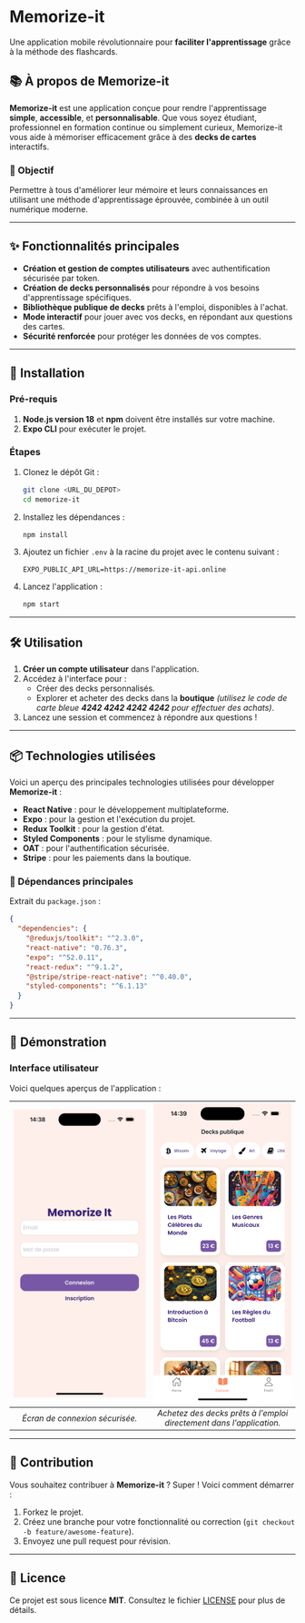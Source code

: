 
# Memorize-it

Une application mobile révolutionnaire pour **faciliter l'apprentissage** grâce à la méthode des flashcards.

## 📚 À propos de Memorize-it
**Memorize-it** est une application conçue pour rendre l'apprentissage **simple**, **accessible**, et **personnalisable**. Que vous soyez étudiant, professionnel en formation continue ou simplement curieux, Memorize-it vous aide à mémoriser efficacement grâce à des **decks de cartes** interactifs.

### 🎯 Objectif
Permettre à tous d'améliorer leur mémoire et leurs connaissances en utilisant une méthode d'apprentissage éprouvée, combinée à un outil numérique moderne.

---

## ✨ Fonctionnalités principales
- **Création et gestion de comptes utilisateurs** avec authentification sécurisée par token.
- **Création de decks personnalisés** pour répondre à vos besoins d'apprentissage spécifiques.
- **Bibliothèque publique de decks** prêts à l'emploi, disponibles à l'achat.
- **Mode interactif** pour jouer avec vos decks, en répondant aux questions des cartes.
- **Sécurité renforcée** pour protéger les données de vos comptes.

---

## 🚀 Installation

### Pré-requis
1. **Node.js version 18** et **npm** doivent être installés sur votre machine.
2. **Expo CLI** pour exécuter le projet.

### Étapes
1. Clonez le dépôt Git :  
   ```bash
   git clone <URL_DU_DEPOT>
   cd memorize-it
   ```
2. Installez les dépendances :  
   ```bash
   npm install
   ```
3. Ajoutez un fichier `.env` à la racine du projet avec le contenu suivant :  
   ```env
   EXPO_PUBLIC_API_URL=https://memorize-it-api.online 
4. Lancez l'application :  
   ```bash
   npm start
   ```

---

## 🛠️ Utilisation
1. **Créer un compte utilisateur** dans l'application.
2. Accédez à l'interface pour :
   - Créer des decks personnalisés.
   - Explorer et acheter des decks dans la **boutique** *(utilisez le code de carte bleue **4242 4242 4242 4242** pour effectuer des achats)*.
3. Lancez une session et commencez à répondre aux questions !

---

## 📦 Technologies utilisées
Voici un aperçu des principales technologies utilisées pour développer **Memorize-it** :

- **React Native** : pour le développement multiplateforme.
- **Expo** : pour la gestion et l'exécution du projet.
- **Redux Toolkit** : pour la gestion d'état.
- **Styled Components** : pour le stylisme dynamique.
- **OAT** : pour l'authentification sécurisée.
- **Stripe** : pour les paiements dans la boutique.

### 📄 Dépendances principales
Extrait du `package.json` :
```json
{
  "dependencies": {
    "@reduxjs/toolkit": "^2.3.0",
    "react-native": "0.76.3",
    "expo": "^52.0.11",
    "react-redux": "^9.1.2",
    "@stripe/stripe-react-native": "^0.40.0",
    "styled-components": "^6.1.13"
  }
}
```

---

## 🌟 Démonstration
### Interface utilisateur

Voici quelques aperçus de l'application :

| ![Écran de connexion](assets/images/screen-connexion.png) | ![Bibliothèque de decks](assets/images/screen-explorer.png) |
|:---------------------------------------------------------:|:----------------------------------------------------------:|
| *Écran de connexion sécurisée.*                          | *Achetez des decks prêts à l'emploi directement dans l'application.* |


---

## 🤝 Contribution

Vous souhaitez contribuer à **Memorize-it** ? Super ! Voici comment démarrer :
1. Forkez le projet.
2. Créez une branche pour votre fonctionnalité ou correction (`git checkout -b feature/awesome-feature`).
3. Envoyez une pull request pour révision.

---

## 📜 Licence
Ce projet est sous licence **MIT**. Consultez le fichier [LICENSE](LICENSE) pour plus de détails.
